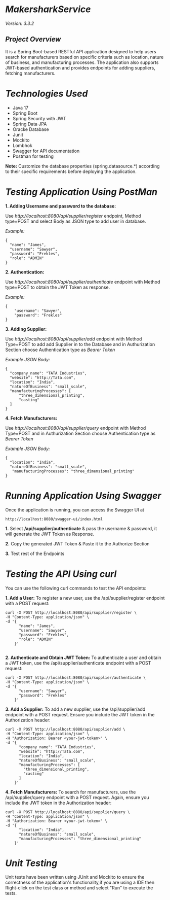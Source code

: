 
# *MakersharkService*
  *Version: 3.3.2*
 ## *Project Overview*
 It is a Spring Boot-based RESTful API application designed to help users search for manufacturers based on specific criteria such as location, nature of business, and manufacturing processes. The application also supports JWT-based authentication and provides endpoints for adding suppliers, fetching manufacturers.

 # *Technologies Used*
* Java 17
* Spring Boot
* Spring Security with JWT
* Spring Data JPA
* Oracke Database
* Junit
* Mockito
* Lombhok
* Swagger for API documentation
* Postman for testing

**Note:** Customize the database properties (spring.datasource.*) according to their specific requirements before deploying the application.

# *Testing Application Using PostMan*

  **1. Adding Username and password to the database:**

  Use  *http://localhost:8080/api/supplier/register* endpoint, Method type=POST and select Body as JSON type to add user in database.
  
  *Example:*
  ```
{
    "name": "James",
    "username": "Sawyer",
    "password": "Frekles",
    "role": "ADMIN"
}
```
  **2. Authentication:**

Use  *http://localhost:8080/api/supplier/authenticate* endpoint with Method type=POST to obtain the JWT Token as response.

*Example:*

```
{
    "username": "Sawyer",
    "password": "Frekles"
}  
```
**3. Adding  Supplier:**

Use  *http://localhost:8080/api/supplier/add* endpoint with Method Type=POST to add add Supplier in to the Database and in Authurization Section choose Authentication type as *Bearer Token* 

*Example JSON Body:*   
 
  ```
{
    "company_name": "TATA Industries",
    "website": "http://Tata.com",
    "location": "India",
    "natureOfBusiness": "small_scale",
    "manufacturingProcesses": [
        "three_dimensional_printing",
        "casting"
    ]
}
```
**4. Fetch Manufacturers:**

Use  *http://localhost:8080/api/supplier/query* endpoint with Method Type=POST and in Authurization Section choose Authentication type as *Bearer Token*

*Example JSON Body:*   

```
{
  "location": "India",
  "natureOfBusiness": "small_scale",
   "manufacturingProcesses": "three_dimensional_printing"
}

```
# *Running Application Using Swagger*

Once the application is running, you can access the Swagger UI at
```
http://localhost:8080/swagger-ui/index.html
```

**1.** Select **/api/supplier/authenticate** & pass the username & password, it will generate the JWT Token as Response.

**2.** Copy the generated JWT Token & Paste it to the Authorize Section

**3.** Test rest of the Endpoints 

# *Testing the API Using curl*

You can use the following curl commands to test the API endpoints:

**1. Add a User:**
To register a new user, use the /api/supplier/register endpoint with a POST request:
```
curl -X POST http://localhost:8080/api/supplier/register \
-H "Content-Type: application/json" \
-d '{
      "name": "James",
      "username": "Sawyer",
      "password": "Frekles",
      "role": "ADMIN"
    }'


```

**2. Authenticate and Obtain JWT Token:**
To authenticate a user and obtain a JWT token, use the /api/supplier/authenticate endpoint with a POST request:
```
curl -X POST http://localhost:8080/api/supplier/authenticate \
-H "Content-Type: application/json" \
-d '{
      "username": "Sawyer",
      "password": "Frekles"
    }'
```
**3. Add a Supplier:**
To add a new supplier, use the /api/supplier/add endpoint with a POST request. Ensure you include the JWT token in the Authorization header:
```
curl -X POST http://localhost:8080/api/supplier/add \
-H "Content-Type: application/json" \
-H "Authorization: Bearer <your-jwt-token>" \
-d '{
      "company_name": "TATA Industries",
      "website": "http://Tata.com",
      "location": "India",
      "natureOfBusiness": "small_scale",
      "manufacturingProcesses": [
        "three_dimensional_printing",
        "casting"
      ]
    }'
```
**4. Fetch Manufacturers:**
To search for manufacturers, use the /api/supplier/query endpoint with a POST request. Again, ensure you include the JWT token in the Authorization header:
```
curl -X POST http://localhost:8080/api/supplier/query \
-H "Content-Type: application/json" \
-H "Authorization: Bearer <your-jwt-token>" \
-d '{
      "location": "India",
      "natureOfBusiness": "small_scale",
      "manufacturingProcesses": "three_dimensional_printing"
    }'

```
# *Unit Testing*

Unit tests have been written using JUnit and Mockito to ensure the correctness of the application's functionality,if you are using a IDE then Right-click on the test class or method and select "Run" to execute the tests.
  
  

  

 
 
